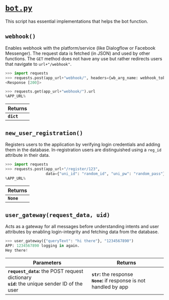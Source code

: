 # [`bot.py`](https://github.com/ineshbose/boyd_bot_messenger/blob/master/boyd_bot/bot.py)

This script has essential implementations that helps the bot function.



## `webhook()`

Enables webhook with the platform/service (like Dialogflow or Facebook Messenger). The request data is fetched (in JSON) and used by other functions. The `GET` method does not have any use but rather redirects users that navigate to `url+"/webhook"`.

```python
>>> import requests
>>> requests.post(app_url+"webhook/", headers={wb_arg_name: webhook_token})
<Response [200]>

>>> requests.get(app_url+"webhook/").url
%APP_URL%
```

|   Returns   |
|-------------|
| **`dict`**  |



## `new_user_registration()`

Registers users to the application by verifying login credentials and adding them in the database. In-registration users are distinguished using a `reg_id` attribute in their data.

```python
>>> import requests
>>> requests.post(app_url+"/register/123", 
                  data={"uni_id": "random_id", "uni_pw": "random_pass"}).url
%APP_URL%
```

|   Returns   |
|-------------|
| **`None`**  |



## `user_gateway(request_data, uid)`

Acts as a gateway for all messages before understanding intents and user attributes by enabling login-integrity and fetching data from the database.

```python
>>> user_gateway({"queryText": "hi there"}, "1234567890")
APP: 1234567890 logging in again.
Hey there!
```

|                                       Parameters                                               |                                  Returns                                 |
|------------------------------------------------------------------------------------------------|--------------------------------------------------------------------------|
| **`request_data`:** the POST request dictionary<br>**`uid`:** the unique sender ID of the user | **`str`:** the response<br>**`None`:** if response is not handled by app |